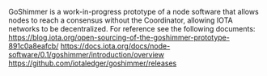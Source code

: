 GoShimmer is a work-in-progress prototype of a node software that allows nodes to reach a consensus without the Coordinator, 
allowing IOTA networks to be decentralized.
For reference see the following documents:
https://blog.iota.org/open-sourcing-of-the-goshimmer-prototype-891c0a8eafcb/
https://docs.iota.org/docs/node-software/0.1/goshimmer/introduction/overview
https://github.com/iotaledger/goshimmer/releases
